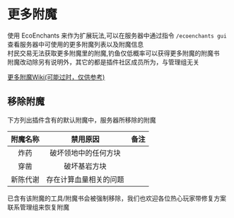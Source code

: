 # 更多附魔

使用 EcoEnchants 来作为扩展玩法,可以在服务器中通过指令 `/ecoenchants gui` 查看服务器中可使用的更多附魔列表以及附魔信息  
村民交易无法获取更多附魔里的附魔,钓鱼仅低概率可以获得更多附魔的附魔书  
附魔改动除另有说明外，其它的都是插件社区成员所为，与管理组无关  

[更多附魔Wiki(可能过时，仅供参考)](https://xiaomomi.gitbook.io/ecoenchants/fu-mo/suo-you-fu-mo)

## 移除附魔

下方列出插件含有的默认附魔中，服务器所移除的附魔

|  附魔名称   |               禁用原因               |                            备注                            |
| :---------: | :----------------------------------: | :--------------------------------------------------------: |
|炸药|破坏领地中的任何方块|
|穿凿|破坏基岩方块|
|新陈代谢|存在计算血量相关的问题|

已含有该附魔的工具/附魔书会被强制移除，我们也欢迎各位热心玩家带修复方案联系管理组来恢复附魔